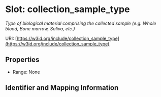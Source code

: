 # Slot: collection_sample_type
_Type of biological material comprising the collected sample (e.g. Whole blood, Bone marrow, Saliva, etc.)_


URI: [https://w3id.org/include/collection_sample_type](https://w3id.org/include/collection_sample_type)



<!-- no inheritance hierarchy -->


## Properties

 * Range: None



## Identifier and Mapping Information





